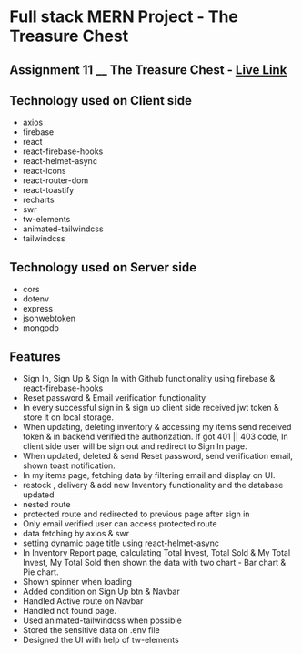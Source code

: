 # Full stack MERN Project - The Treasure Chest

## Assignment 11 \_\_ The Treasure Chest - [Live Link](https://the-treasure-chest-14e40.web.app)


## Technology used on Client side

- axios
- firebase
- react
- react-firebase-hooks
- react-helmet-async
- react-icons
- react-router-dom
- react-toastify
- recharts
- swr
- tw-elements
- animated-tailwindcss
- tailwindcss

## Technology used on Server side

- cors
- dotenv
- express
- jsonwebtoken
- mongodb

## Features

- Sign In, Sign Up & Sign In with Github functionality using firebase & react-firebase-hooks
- Reset password & Email verification functionality
- In every successful sign in & sign up client side received jwt token & store it on local storage.
- When updating, deleting inventory & accessing my items send received token & in backend verified the authorization. If got 401 || 403 code, In client side user will be sign out and redirect to Sign In page.
- When updated, deleted & send Reset password, send verification email, shown toast notification.
- In my items page, fetching data by filtering email and display on UI.
- restock , delivery & add new Inventory functionality and the database updated
- nested route
- protected route and redirected to previous page after sign in
- Only email verified user can access protected route
- data fetching by axios & swr
- setting dynamic page title using react-helmet-async
- In Inventory Report page, calculating Total Invest, Total Sold & My Total Invest, My Total Sold then shown the data with two chart - Bar chart & Pie chart.
- Shown spinner when loading
- Added condition on Sign Up btn & Navbar
- Handled Active route on Navbar
- Handled not found page.
- Used animated-tailwindcss when possible
- Stored the sensitive data on .env file
- Designed the UI with help of tw-elements
